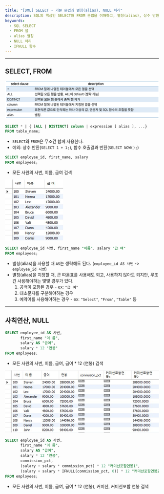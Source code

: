 ```yaml
---
title: "[DML] SELECT - 기본 문법과 별칭(alias), NULL 처리"
description: SQL의 핵심인 SELECT와 FROM 문법을 이해하고, 별칭(alias), 상수 반환, NULL 처리 등 기본 문법을 실습 예제와 함께 배웁니다.
keywords:
  - SQL SELECT
  - FROM 절
  - alias 별칭
  - NULL 처리
  - IFNULL 함수
---
```

---
## SELECT, FROM

![select1](./assets/select1.png)

```sql
SELECT * | { [ALL | DISTINCT] column | expression [ alias ], ...}
FROM table_name;
```

- `SELECT`와 `FROM`은 무조건 함께 사용한다.
- 예외: 상수 반환(`SELECT 1 + 1;`), 함수 호출결과 반환(`SELECT NOW();`)


```sql
SELECT employee_id, first_name, salary
FROM employees;
```

- 모든 사원의 사번, 이름, 급여 검색


![select2](./assets/select2.jpg)

```sql
SELECT employee_id 사번, first_name "이름", salary "급 여"
FROM employees;
```

- 별칭(alias)을 사용할 때 `AS`는 생략해도 된다. (`employee_id AS 사번` -> `employee_id 사번`)
- 별칭(alias)을 지정할 때, 큰 따옴표를 사용해도 되고, 사용하지 않아도 되지만, 무조건 사용해야하는 몇몇 경우가 있다.
	1. 공백이 포함된 경우 - ex: `"급 여"`
	2. 대소문자를 구분해야하는 경우
	3. 예약어를 사용해야하는 경우 - ex: `"Select"`, `"From"`, `"Table"` 등


---
## 사칙연산, NULL

```sql
SELECT employee_id AS 사번, 
       first_name "이 름",
	   salary AS "급여", 
	   salary * 12 "연봉"
FROM employees;
```

- 모든 사원의 사번, 이름, 급여, 급여 * 12 (연봉) 검색


![select3](./assets/select3.jpg)

```sql
SELECT employee_id AS 사번, 
       first_name "이 름",
	   salary AS "급여", 
	   salary * 12 "연봉",
	   commission_pct,
	   (salary + salary * commission_pct) * 12 "커미션포함연봉1",
	   (salary + salary * IFNULL(commission_pct, 0)) * 12 "커미션포함연봉2" -- NULL이라면 0
FROM employees;
```

- 모든 사원의 사번, 이름, 급여, 급여 * 12 (연봉), 커미션, 커미션포함 연봉 검색
